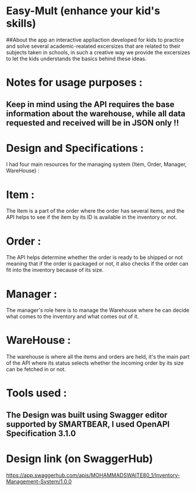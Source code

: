 # Easy-Mult (enhance your kid's skills)

##About the app
an interactive appliaction developed for kids to practice and solve several academic-realated excersizes that are related to their subjects taken in schools, in such a creative way we provide the excersizes\
to let the kids understands the basics behind these ideas.

# Notes for usage purposes :
## Keep in mind using the API requires the base information about the warehouse, while all data requested and received will be in JSON only !!



# Design and Specifications :

I had four main resources for the managing system (Item, Order, Manager, WareHouse) :


<!---![img1111](https://github.com/kevinhamood/Inventory-Management-System/assets/54774286/fc9ab23b-7d8e-4b11-a66b-24fd26462756)-->


# Item :
The Item is a part of the order where the order has several items, and the API helps to see if the item by its ID is available in the inventory or not.

<!---![img2222](https://github.com/kevinhamood/Inventory-Management-System-/assets/54774286/73954657-8ef6-49ea-afac-cffd5e98f7e1)-->



# Order :

The API helps determine whether the order is ready to be shipped or not meaning that if the order is packaged or not, it also checks if the order can fit into the inventory because of its size.


<!--- ![img3333](https://github.com/kevinhamood/Inventory-Management-System-/assets/54774286/4d8c2843-607b-42d6-8a45-a5ade3c07366) -->



# Manager :

The manager's role here is to manage the Warehouse where he can decide what comes to the inventory and what comes out of it.

<!--- ![img4444](https://github.com/kevinhamood/Inventory-Management-System/assets/54774286/db56c93d-d5e7-43bc-8996-4b565847cdf6) -->


# WareHouse :

The warehouse is where all the items and orders are held, it's the main part of the API where its status selects whether the incoming order by its size can be fetched in or not.

<!--- ![img5555](https://github.com/kevinhamood/Inventory-Management-System-/assets/54774286/dc77803d-8e2e-402d-a817-97a1ac676c20) -->


# Tools used :
## The Design was built using Swagger editor supported by SMARTBEAR, I used OpenAPI Specification 3.1.0 

# Design link (on SwaggerHub)
https://app.swaggerhub.com/apis/MOHAMMADSWAITE80_1/Inventory-Management-System/1.0.0

